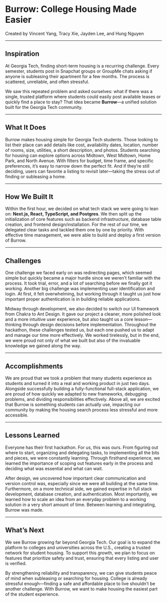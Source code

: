 # Burrow: College Housing Made Easier

Created by Vincent Yang, Tracy Xie, Jayden Lee, and Hung Nguyen  


---

## Inspiration
At Georgia Tech, finding short-term housing is a recurring challenge. Every semester, students post in Snapchat groups or GroupMe chats asking if anyone is subleasing their apartment for a few months. The process is scattered, unreliable, and often stressful.  

We saw this repeated problem and asked ourselves: what if there was a single, trusted platform where students could easily post available leases or quickly find a place to stay? That idea became **Burrow**—a unified solution built for the Georgia Tech community.

---

## What It Does
Burrow makes housing simple for Georgia Tech students. Those looking to list their place can add details like cost, availability dates, location, number of rooms, size, utilities, a short description, and photos. Students searching for housing can explore options across Midtown, West Midtown, Home Park, and North Avenue. With filters for budget, time frame, and specific preferences, it’s easy to narrow down the perfect fit. And if they’re still deciding, users can favorite a listing to revisit later—taking the stress out of finding or subleasing a home.

---

## How We Built It
Within the first hour, we decided on what tech stack we were going to lean on: **Next.js, React, TypeScript, and Postgres**. We then split up the initialization of core features such as backend infrastructure, database table creation, and frontend design/installation. For the rest of our time, we delegated clear tasks and tackled them one by one by priority. With effective time management, we were able to build and deploy a first version of Burrow.

---

## Challenges
One challenge we faced early on was redirecting pages, which seemed simple but quickly became a major hurdle since we weren’t familiar with the process. It took trial, error, and a lot of searching before we finally got it working. Another big challenge was implementing user identification and login. At first, it felt overwhelming, but working through it taught us just how important proper authentication is in building reliable applications.  

Midway through development, we also decided to switch our UI framework from Chakra to Ant Design. It gave our project a cleaner, more polished look and a more intuitive user experience, but also taught us a core lesson—thinking through design decisions before implementation. Throughout the hackathon, these challenges tested us, but each one pushed us to adapt and manage our time more effectively. We worked tirelessly, but in the end, we were proud not only of what we built but also of the invaluable knowledge we gained along the way.

---

## Accomplishments
We are proud that we took a problem that many students experience as students and turned it into a real and working product in just two days. Alongside successfully building a fully-functional full-stack application, we are proud of how quickly we adapted to new frameworks, debugging problems, and dividing responsibilities effectively. Above all, we are excited that Burrow is something students can actually use, impacting our community by making the housing search process less stressful and more accessible.

---

## Lessons Learned
Everyone has their first hackathon. For us, this was ours. From figuring out where to start, organizing and delegating tasks, to implementing all the bits and pieces, we were constantly learning. Through firsthand experience, we learned the importance of scoping out features early in the process and deciding what was essential and what can wait.  

After design, we uncovered how important clear communication and version control was, especially since we were all building at the same time. Furthermore, on a more technical side, we gained expertise in full stack development, database creation, and authentication. Most importantly, we learned how to scale an idea from an everyday problem to a working solution in a very short amount of time. Between learning and integrating, Burrow was made.

---

## What’s Next
We see Burrow growing far beyond Georgia Tech. Our goal is to expand the platform to colleges and universities across the U.S., creating a trusted network for student housing. To support this growth, we plan to focus on features that prioritize safety and trust, ensuring that every listing and user is verified.  

By strengthening reliability and transparency, we can give students peace of mind when subleasing or searching for housing. College is already stressful enough—finding a safe and affordable place to live shouldn’t be another challenge. With Burrow, we want to make housing the easiest part of the student experience.
